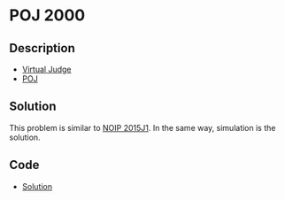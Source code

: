 # POJ 2000

## Description

- [Virtual Judge](https://vjudge.net/problem/POJ-2000)
- [POJ](http://poj.org/problem?id=2000)

## Solution

This problem is similar to [NOIP 2015J1](/NOIP/2015J1/english.md). In the same way, simulation is the solution.

## Code

- [Solution](POJ.2000.0.cpp)
